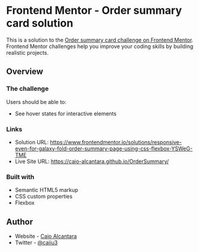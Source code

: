 # Frontend Mentor - Order summary card solution

This is a solution to the [Order summary card challenge on Frontend Mentor](https://www.frontendmentor.io/challenges/order-summary-component-QlPmajDUj). Frontend Mentor challenges help you improve your coding skills by building realistic projects. 

## Overview

### The challenge

Users should be able to:

- See hover states for interactive elements

### Links

- Solution URL: https://www.frontendmentor.io/solutions/responsive-even-for-galaxy-fold-order-summary-page-using-css-flexbox-YSWeG-TME
- Live Site URL: https://caio-alcantara.github.io/OrderSummary/

### Built with

- Semantic HTML5 markup
- CSS custom properties
- Flexbox

## Author

- Website - [Caio Alcantara](https://github.com/caio-alcantara)
- Twitter - [@caiiu3](https://twitter.com/caiiuu3)


